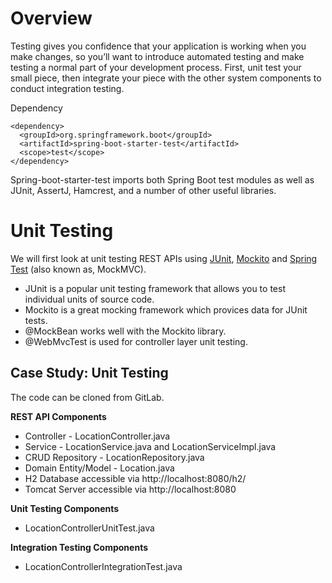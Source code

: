 # Overview

Testing gives you confidence that your application is working when you make changes, so you’ll want to introduce automated testing and make testing a normal part of your development process. First, unit test your small piece, then integrate your piece with the other system components to conduct integration testing.

Dependency
```
<dependency>
  <groupId>org.springframework.boot</groupId>
  <artifactId>spring-boot-starter-test</artifactId>
  <scope>test</scope>
</dependency>
```
Spring-boot-starter-test imports both Spring Boot test modules as well as JUnit, AssertJ, Hamcrest, and a number of other useful libraries.

# Unit Testing
We will first look at unit testing REST APIs using [JUnit](https://junit.org/junit5/), [Mockito](https://site.mockito.org/) and [Spring Test](https://docs.spring.io/spring-framework/docs/current/javadoc-api/org/springframework/test/web/servlet/MockMvc.html) (also known as, MockMVC).

* JUnit is a popular unit testing framework that allows you to test individual units of source code.
* Mockito is a great mocking framework which provices data for JUnit tests.
* @MockBean works well with the Mockito library.
* @WebMvcTest is used for controller layer unit testing.

## Case Study: Unit Testing
The code can be cloned from GitLab.

__REST API Components__
* Controller - LocationController.java
* Service - LocationService.java and LocationServiceImpl.java
* CRUD Repository - LocationRepository.java
* Domain Entity/Model - Location.java
* H2 Database accessible via http://localhost:8080/h2/
* Tomcat Server accessible via http://localhost:8080

__Unit Testing Components__
* LocationControllerUnitTest.java

__Integration Testing Components__
* LocationControllerIntegrationTest.java
